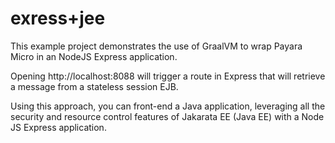 # exress+jee
This example project demonstrates the use of GraalVM to wrap Payara Micro in an NodeJS Express application. 

Opening http://localhost:8088 will trigger a route in Express that will retrieve a message from a stateless session EJB.

Using this approach, you can front-end a Java application, leveraging all the security and resource control features of Jakarata EE (Java EE) with a Node JS Express application.